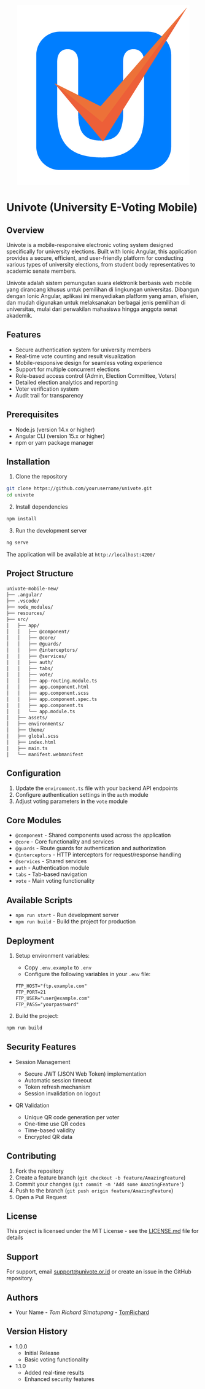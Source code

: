 <div align="center">
  <img src="https://github.com/tomrichardsimatupang/univote-mobile/blob/master/resources/univote-simple-logo.png?raw=true" alt="Univote Logo">
</div>

# Univote (University E-Voting Mobile)

## Overview
Univote is a mobile-responsive electronic voting system designed specifically for university elections. Built with Ionic Angular, this application provides a secure, efficient, and user-friendly platform for conducting various types of university elections, from student body representatives to academic senate members.

Univote adalah sistem pemungutan suara elektronik berbasis web mobile yang dirancang khusus untuk pemilihan di lingkungan universitas. Dibangun dengan Ionic Angular, aplikasi ini menyediakan platform yang aman, efisien, dan mudah digunakan untuk melaksanakan berbagai jenis pemilihan di universitas, mulai dari perwakilan mahasiswa hingga anggota senat akademik.

## Features
- Secure authentication system for university members
- Real-time vote counting and result visualization
- Mobile-responsive design for seamless voting experience
- Support for multiple concurrent elections
- Role-based access control (Admin, Election Committee, Voters)
- Detailed election analytics and reporting
- Voter verification system
- Audit trail for transparency

## Prerequisites
- Node.js (version 14.x or higher)
- Angular CLI (version 15.x or higher)
- npm or yarn package manager

## Installation

1. Clone the repository
```bash
git clone https://github.com/yourusername/univote.git
cd univote
```

2. Install dependencies
```bash
npm install
```

3. Run the development server
```bash
ng serve
```

The application will be available at `http://localhost:4200/`

## Project Structure
```
univote-mobile-new/
├── .angular/
├── .vscode/
├── node_modules/
├── resources/
├── src/
│   ├── app/
│   │   ├── @component/
│   │   ├── @core/
│   │   ├── @guards/
│   │   ├── @interceptors/
│   │   ├── @services/
│   │   ├── auth/
│   │   ├── tabs/
│   │   ├── vote/
│   │   ├── app-routing.module.ts
│   │   ├── app.component.html
│   │   ├── app.component.scss
│   │   ├── app.component.spec.ts
│   │   ├── app.component.ts
│   │   └── app.module.ts
│   ├── assets/
│   ├── environments/
│   ├── theme/
│   ├── global.scss
│   ├── index.html
│   ├── main.ts
│   └── manifest.webmanifest
```

## Configuration
1. Update the `environment.ts` file with your backend API endpoints
2. Configure authentication settings in the `auth` module
3. Adjust voting parameters in the `vote` module

## Core Modules
- `@component` - Shared components used across the application
- `@core` - Core functionality and services
- `@guards` - Route guards for authentication and authorization
- `@interceptors` - HTTP interceptors for request/response handling
- `@services` - Shared services
- `auth` - Authentication module
- `tabs` - Tab-based navigation
- `vote` - Main voting functionality

## Available Scripts
- `npm run start` - Run development server
- `npm run build` - Build the project for production

## Deployment

1. Setup environment variables:
   - Copy `.env.example` to `.env`
   - Configure the following variables in your `.env` file:
   ```
   FTP_HOST="ftp.example.com"
   FTP_PORT=21
   FTP_USER="user@example.com"
   FTP_PASS="yourpassword"
   ```

2. Build the project:
```bash
npm run build
```

## Security Features
- Session Management
  - Secure JWT (JSON Web Token) implementation
  - Automatic session timeout
  - Token refresh mechanism
  - Session invalidation on logout
  
- QR Validation
  - Unique QR code generation per voter
  - One-time use QR codes
  - Time-based validity
  - Encrypted QR data

## Contributing
1. Fork the repository
2. Create a feature branch (`git checkout -b feature/AmazingFeature`)
3. Commit your changes (`git commit -m 'Add some AmazingFeature'`)
4. Push to the branch (`git push origin feature/AmazingFeature`)
5. Open a Pull Request

## License
This project is licensed under the MIT License - see the [LICENSE.md](LICENSE.md) file for details

## Support
For support, email support@univote.or.id or create an issue in the GitHub repository.

## Authors
- Your Name - *Tom Richard Simatupang* - [TomRichard](https://github.com/tomrichardsimatupang)

## Version History
- 1.0.0
    - Initial Release
    - Basic voting functionality
- 1.1.0
    - Added real-time results
    - Enhanced security features
